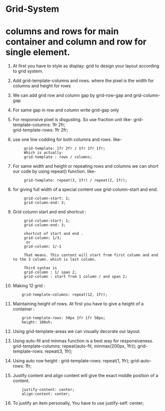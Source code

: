 # Grid-System
# columns and rows for main container and column and row for single element.
1. At first you have to style as display: grid to design your layout according to grid system.

2. Add grid-template-columns and rows. where the pixel is the width for columns and height for rows

3. We can add grid row and column gap by grid-row-gap and grid-column-gap

4. For same gap in row and column write grid-gap only

5. For responsive pixel is disgusting. So use fraction unit like-
            grid-template-columns: 1fr 2fr;  
            grid-template-rows: 1fr 2fr;

6. use one line codding for both columns and rows. like-

            grid-template: 1fr 2fr / 1fr 1fr 1fr;
            Which is actually-
            grid-template : rows / columns;

7. For same width and height or repeating rows and columns we can short our code by using repeat() function. like- 

            grid-template: repeat(3, 1fr) / repeat(2, 1fr);

8. for giving full width of a special content use grid-column-start and end.

            grid-column-start: 1;
            grid-column-end: 3;

9. Grid column start and end shortcut :
 
            grid-column-start: 1;
            grid-column-end: 3; 

            shortcut of start and end .
            grid-column: 1/3;
             or  
            grid-column: 1/-1

            That means. This content will start from first column and end to the 3 column. which is last column.

            Third syntax is 
            grid-column : 1/ span 2;
            grid-column : start from 1 column / and span 2;
            
10. Making 12 grid :

            grid-template-columns: repeat(12, 1fr);

11. Maintaining height of rows. At first you have to give a height of a container :

            grid-template-rows: 50px 1fr 1fr 50px;
            height: 100vh;

12. Using grid-template-areas we can visually decorate our layout.

13. Using auto-fit and minmax function is a best way for responsiveness. 
            grid-template-columns: repeat(auto-fit, minmax(200px, 1fr));
            grid-template-rows: repeat(3, 1fr);

14. Using auto row height :
            grid-template-rows: repeat(1, 1fr);
            grid-auto-rows: 1fr;

15. Justify content and align content will give the exact middle position of a content. 

            justify-content: center;
            align-content: center;

16. To justify an item personally, You have to use                      justify-self: center; 